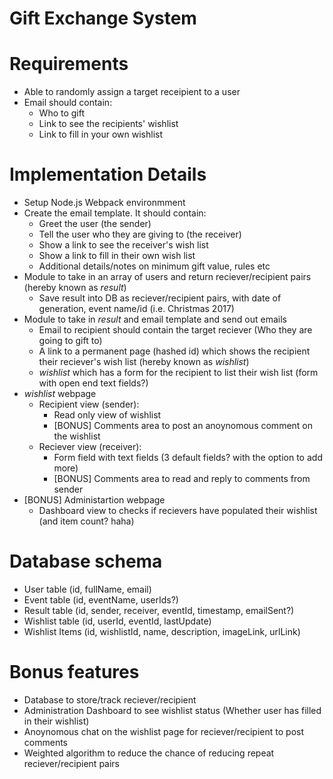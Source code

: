 # Gift Exchange System

# Requirements
* Able to randomly assign a target receipient to a user
* Email should contain:
	- Who to gift
	- Link to see the recipients' wishlist
	- Link to fill in your own wishlist
	
# Implementation Details
* Setup Node.js Webpack environmment
* Create the email template. It should contain:
	- Greet the user (the sender)
	- Tell the user who they are giving to (the receiver)
	- Show a link to see the receiver's wish list
	- Show a link to fill in their own wish list
	- Additional details/notes on minimum gift value, rules etc	
* Module to take in an array of users and return reciever/recipient pairs (hereby known as _result_)
	- Save result into DB as reciever/recipient pairs, with date of generation, event name/id (i.e. Christmas 2017)
* Module to take in _result_ and email template and send out emails
	- Email to recipient should contain the target reciever (Who they are going to gift to)
	- A link to a permanent page (hashed id) which shows the recipient their reciever's wish list (hereby known as _wishlist_)
	- _wishlist_ which has a form for the recipient to list their wish list (form with open end text fields?)
* _wishlist_ webpage
	- Recipient view (sender):
		- Read only view of wishlist
		- [BONUS] Comments area to post an anoynomous comment on the wishlist
	- Reciever view (receiver):
		- Form field with text fields (3 default fields? with the option to add more)
		- [BONUS] Comments area to read and reply to comments from sender
* [BONUS] Administartion webpage
	- Dashboard view to checks if recievers have populated their wishlist (and item count? haha)

# Database schema
* User table (id, fullName, email)
* Event table (id, eventName, userIds?)
* Result table (id, sender, receiver, eventId, timestamp, emailSent?)
* Wishlist table (id, userId, eventId, lastUpdate)
* Wishlist Items (id, wishlistId, name, description, imageLink, urlLink)

# Bonus features
* Database to store/track reciever/recipient
* Administration Dashboard to see wishlist status (Whether user has filled in their wishlist)
* Anoynomous chat on the wishlist page for reciever/recipient to post comments
* Weighted algorithm to reduce the chance of reducing repeat reciever/recipient pairs
